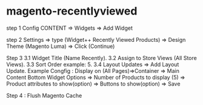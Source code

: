 # magento-recentlyviewed

step 1 Config
CONTENT => Widgets => Add Widget

step 2 
Settings => type (Widget++ Recently Viewed Products) => Design Theme (Magento Luma) => Click (Continue)

Step 3 
      3.1   Widget Title (Name Recently).
      3.2   Assign to Store Views (All Store Views).
      3.3   Sort Order  example:  5.
      3.4   Layout Updates => Add Layout Update.
      Example Congfig :
      Display on (All Pages)=>Container => Main Content Bottom
      Widget Options => Number of Products to display (5) => Product attributes to show(option) => Buttons to show(option) => Save
      
Step 4 : Flush Magento Cache

